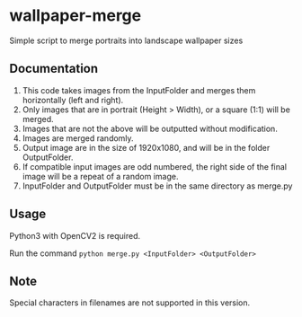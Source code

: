 # wallpaper-merge
Simple script to merge portraits into landscape wallpaper sizes

## Documentation
1. This code takes images from the InputFolder and merges them horizontally (left and right).
2. Only images that are in portrait (Height > Width), or a square (1:1) will be merged.
3. Images that are not the above will be outputted without modification.
4. Images are merged randomly.
5. Output image are in the size of 1920x1080, and will be in the folder OutputFolder.
6. If compatible input images are odd numbered, the right side of the final image will be a repeat of a random image.
7. InputFolder and OutputFolder must be in the same directory as merge.py


## Usage
Python3 with OpenCV2 is required.

Run the command `python merge.py <InputFolder> <OutputFolder>`

## Note
Special characters in filenames are not supported in this version.



